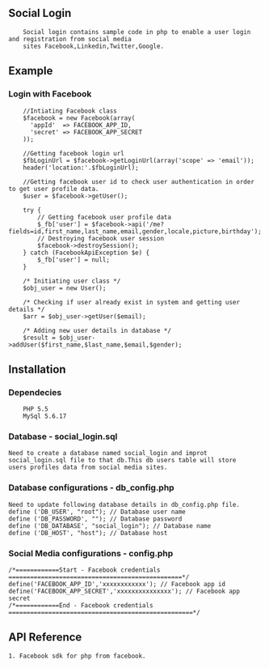 ## Social Login 
        Social login contains sample code in php to enable a user login and registration from social media 
        sites Facebook,Linkedin,Twitter,Google.

## Example
### Login with Facebook
        //Intiating Facebook class
        $facebook = new Facebook(array(
          'appId'  => FACEBOOK_APP_ID, 
          'secret' => FACEBOOK_APP_SECRET
        ));

        //Getting facebook login url
        $fbLoginUrl = $facebook->getLoginUrl(array('scope' => 'email'));
        header('location:'.$fbLoginUrl);

        //Getting facebook user id to check user authentication in order to get user profile data.
        $user = $facebook->getUser(); 

        try {
            // Getting facebook user profile data
            $_fb['user'] = $facebook->api('/me?fields=id,first_name,last_name,email,gender,locale,picture,birthday');
            // Destroying facebook user session 
            $facebook->destroySession();
        } catch (FacebookApiException $e) {            
            $_fb['user'] = null;
        }

        /* Initiating user class */
        $obj_user = new User();
        
        /* Checking if user already exist in system and getting user details */
        $arr = $obj_user->getUser($email);

        /* Adding new user details in database */
        $result = $obj_user->addUser($first_name,$last_name,$email,$gender);


## Installation

### Dependecies
        PHP 5.5
        MySql 5.6.17

### Database - social_login.sql
    Need to create a database named social_login and improt social_login.sql file to that db.This db users table will store 
    users profiles data from social media sites. 

### Database configurations - db_config.php
    Need to update following database details in db_config.php file.
    define ('DB_USER', "root"); // Database user name
    define ('DB_PASSWORD', ""); // Database password
    define ('DB_DATABASE', "social_login"); // Database name
    define ('DB_HOST', "host"); // Database host

### Social Media configurations - config.php
    /*============Start - Facebook credentials ================================================*/
    define('FACEBOOK_APP_ID','xxxxxxxxxxxx'); // Facebook app id 
    define('FACEBOOK_APP_SECRET','xxxxxxxxxxxxxxx'); // Facebook app secret
    /*============End - Facebook credentials ===================================================*/

## API Reference
    1. Facebook sdk for php from facebook.
